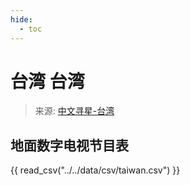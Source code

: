```yaml
---
hide:
  - toc
---
```


# 台湾 台湾

> 来源: [中文寻星-台湾](http://dtmb.saoing.com/taiwan.htm)

## 地面数字电视节目表

{{ read_csv("../../data/csv/taiwan.csv") }}
